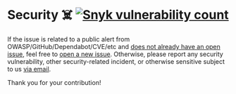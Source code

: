 # Security ☠️ [![Snyk vulnerability count][badge-security]][link-security]

If the issue is related to a public alert from OWASP/GitHub/Dependabot/CVE/etc
and [does not already have an open issue][open-issues], feel free to [open a new
issue][x-repo-choose-new-issue]. Otherwise, please report any security
vulnerability, other security-related incident, or otherwise sensitive subject
to us [via email][security-mailto].

Thank you for your contribution!

[badge-security]:
  https://snyk.io/test/github/Xunnamius/unified-utils/badge.svg
  'Number of vulnerabilities (scanned by Snyk)'
[link-security]: https://snyk.io/test/github/Xunnamius/unified-utils
[open-issues]: https://github.com/Xunnamius/unified-utils/issues?q=
[security-mailto]:
  mailto:security@ergodark.com?subject=ALERT%3A%20SECURITY%20INCIDENT%3A%20%28five%20word%20summary%29
[x-repo-choose-new-issue]:
  https://github.com/Xunnamius/unified-utils/issues/new/choose
